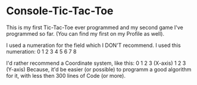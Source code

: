 Console-Tic-Tac-Toe
===================

This is my first Tic-Tac-Toe ever programmed and my second game I've programmed so far. (You can find my first on my Profile as well). 

I used a numeration for the field which I DON'T  recommend. I used this numeration: 0  1  2
                                                                                    3  4  5
                                                                                    6  7  8
                                                                                    
I'd rather recommend a Coordinate system, like this: 0 1 2 3 (X-axis)
                                                     1
                                                     2
                                                     3 (Y-axis)
Because, it'd be easier (or possible) to programm a good algorithm for it, with less then 300 lines of Code (or more).  
